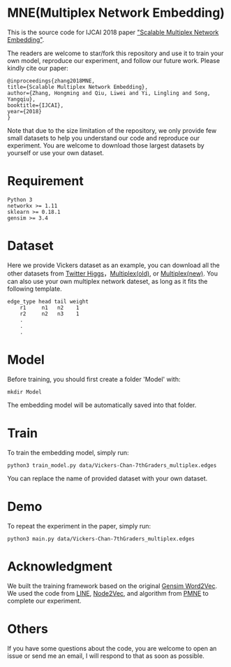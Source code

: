 # MNE(Multiplex Network Embedding)

This is the source code for IJCAI 2018 paper ["Scalable Multiplex Network Embedding"](http://www.cse.ust.hk/~yqsong/papers/2018-IJCAI-MultiplexNetworkEmbedding.pdf).

The readers are welcome to star/fork this repository and use it to train your own model, reproduce our experiment, and follow our future work. Please kindly cite our paper:
```
@inproceedings{zhang2018MNE,
title={Scalable Multiplex Network Embedding},
author={Zhang, Hongming and Qiu, Liwei and Yi, Lingling and Song, Yangqiu},
booktitle={IJCAI},
year={2018}
}
```
Note that due to the size limitation of the repository, we only provide few small datasets to help you understand our code and reproduce our experiment. You are welcome to download those largest datasets by yourself or use your own dataset.

# Requirement
```
Python 3
networkx >= 1.11
sklearn >= 0.18.1
gensim >= 3.4
```
# Dataset
Here we provide Vickers dataset as an example, you can download all the other datasets from [Twitter Higgs](https://snap.stanford.edu/data/higgs-twitter.html)，[Multiplex(old)](http://deim.urv.cat/~manlio.dedomenico/data.php), or [Multiplex(new)](http://deim.urv.cat/~alephsys/data.html).
You can also use your own multiplex network dateset, as long as it fits the following template.
```
edge_type head tail weight
    r1     n1   n2    1
    r2     n2   n3    1
    .
    .
    .
```
# Model
Before training, you should first create a folder 'Model' with:

    mkdir Model
The embedding model will be automatically saved into that folder.

# Train
To train the embedding model, simply run:
```
python3 train_model.py data/Vickers-Chan-7thGraders_multiplex.edges
```
You can replace the name of provided dataset with  your own dataset.


# Demo
To repeat the experiment in the paper, simply run:
```
python3 main.py data/Vickers-Chan-7thGraders_multiplex.edges
```


# Acknowledgment
We built the training framework based on the original [Gensim Word2Vec](https://radimrehurek.com/gensim/models/word2vec.html).
We used the code from [LINE](https://github.com/tangjianpku/LINE), [Node2Vec](https://github.com/aditya-grover/node2vec), and algorithm from [PMNE](https://arxiv.org/pdf/1709.03551.pdf) to complete our experiment.

# Others
If you have some questions about the code, you are welcome to open an issue or send me an email, I will respond to that as soon as possible.
